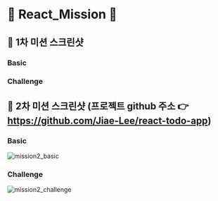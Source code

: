 # 💜 React_Mission 💜


## 📸 1차 미션 스크린샷
### Basic
### Challenge

## 📸 2차 미션 스크린샷 (프로젝트 github 주소 👉 https://github.com/Jiae-Lee/react-todo-app)
### Basic
![mission2_basic](https://user-images.githubusercontent.com/66302651/157255938-cb8c07a7-2691-4dc8-a810-5be449e9b38e.gif)
### Challenge
![mission2_challenge](https://user-images.githubusercontent.com/66302651/157256044-77e0d155-a3da-4ca2-9dca-7831503e4bca.gif)
